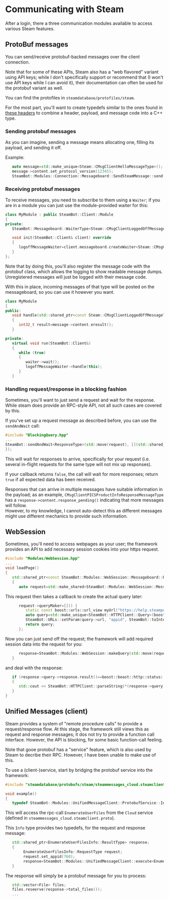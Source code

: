 # Communicating with Steam

After a login, there a three communication modules available to access various Steam features.

## ProtoBuf messages

You can send/receive protobuf-backed messages over the client connection.

Note that for some of these APIs, Steam also has a "web flavored" variant using API keys; while I don't specifically support or recommend that (I won't use API keys while I can avoid it), their documentation can often be used for the protobuf variant as well.

You can find the protofiles in `steamdatabase/protofiles/steam`.

For the most part, you'll want to create typedefs similar to the ones found in [these headers](/Headers/Steam/ProtoBuf) to combine a header, payload, and message code into a C++ type.

### Sending protobuf messages

As you can imagine, sending a message means allocating one, filling its payload, and sending it off.

Example:
```c++
   auto message=std::make_unique<Steam::CMsgClientHelloMessageType>();
   message->content.set_protocol_version(12345);
   SteamBot::Modules::Connection::Messageboard::SendSteamMessage::send(std::move(message));
```

### Receiving protobuf messages

To receive messages, you need to subscribe to them using a `Waiter`; if you are in a module you
can just use the module-provided waiter for this:

```c++
class MyModule : public SteamBot::Client::Module
{
private:
   SteamBot::Messageboard::WaiterType<Steam::CMsgClientLoggedOffMessageType> logoffMessageWaiter;

   void init(SteamBot::Client& client) override
   {
      logoffMessageWaiter=client.messageboard.createWaiter<Steam::CMsgClientLoggedOffMessageType>(*waiter);
   }
};
```

Note that by doing this, you'll also register the message code with the protobuf class, which allows the logging to show readable message dumps. Unregistered messages will just be logged with their message code.

With this in place, incoming messages of that type will be posted on the messageboard, so you can use it however you want.

```c++
class MyModule
{
public:
   void handle(std::shared_ptr<const Steam::CMsgClientLoggedOffMessageType> message)
   {
      int32_t result=message->content.eresult();
   }

private:
   virtual void run(SteamBot::Client&)
   {
      while (true)
      {
         waiter->wait();
         logoffMessageWaiter->handle(this);
      }
   }
```
### Handling request/response in a blocking fashion

Sometimes, you'll want to just send a request and wait for the response. While steam does provide an RPC-style API, not all such cases are covered by this.

If you've set up a request message as described before, you can use the `sendAndWait` call:
```c++
#include "BlockingQuery.hpp"
...
SteamBot::sendAndWait<ResponseType>(std::move(request), [](std::shared_ptr<const ResponseType> response) -> bool {
});
```
This will wait for responses to arrive, specifically for your request (i.e. several in-flight requests for the same type will not mix up responses).

If your callback returns `false`, the call will wait for more responses; return `true` if all expected data has been received.

Responses that can arrive in multiple messages have suitable information in the payload; as an example, `CMsgClientPICSProductInfoResponseMessageType` has a `response->content.response_pending()` indicating that more messages will follow.\
However, to my knowledge, I cannot auto-detect this as different messages might use different mechanics to provide such information.

## WebSession

Sometimes, you'll need to access webpages as your user; the framework provides an API to add necessary session cookies into your https request.

```c++
#include "Modules/WebSession.hpp"
...
void loadPage()
{
   std::shared_ptr<const SteamBot::Modules::WebSession::Messageboard::Response> response;
   {
      auto request=std::make_shared<SteamBot::Modules::WebSession::Messageboard::Request>();
```
This request then takes a callback to create the actual query later:
```c++
      request->queryMaker=[]() {
         static const boost::urls::url_view myUrl("https://help.steampowered.com/en/wizard/HelpWithGameIssue/?issueid=123");
         auto query=std::make_unique<SteamBot::HTTPClient::Query>(boost::beast::http::verb::get, myUrl);
         SteamBot::URLs::setParam(query->url, "appid", SteamBot::toInteger(1234));
         return query;
      };
```
Now you can just send off the request; the framework will add required session data into the request for you:
```c++
      response=SteamBot::Modules::WebSession::makeQuery(std::move(request));
   }
```
and deal with the response:
```c++
   if (response->query->response.result()==boost::beast::http::status::ok)
   {
      std::cout << SteamBot::HTTPClient::parseString(*(response->query)) << '\n';
   }
}
```

## Unified Messages (client)

Steam provides a system of "remote procedure calls" to provide a request/response flow. At this stage, the framework still views this as request and response messages; it dos not try to provide a function call interface. However, the API is blocking, for some basic function-call feeling.

Note that gooe protobuf has a "service" feature, which is also used by Steam to decribe their RPC. However, I have been unable to make use of this.

To use a (client-)service, start by bridging the protobuf service into the framework:

```c++
#include "steamdatabase/protobufs/steam/steammessages_cloud.steamclient.pb.h"

void example()
{
   typedef SteamBot::Modules::UnifiedMessageClient::ProtobufService::Info<decltype(&::Cloud::EnumerateUserFiles)> EnumerateUserFilesInfo;
```
This will access the rpc-call `EnumerateUserFiles` from the `Cloud` service (defined in `steammessages_cloud.steamclient.proto`).

This `Info` type provides two typedefs, for the request and response message:

```c++
   std::shared_ptr<EnumerateUserFilesInfo::ResultType> response;
   {
        EnumerateUserFilesInfo::RequestType request;
        request.set_appid(760);
        response=SteamBot::Modules::UnifiedMessageClient::execute<EnumerateUserFilesInfo::ResultType>("Cloud.EnumerateUserFiles#1", std::move(request));
   }
```

The response will simply be a protobuf message for you to process:

```c++
   std::vector<File> files;
   files.reseerve(response->total_files());
   ...
```
